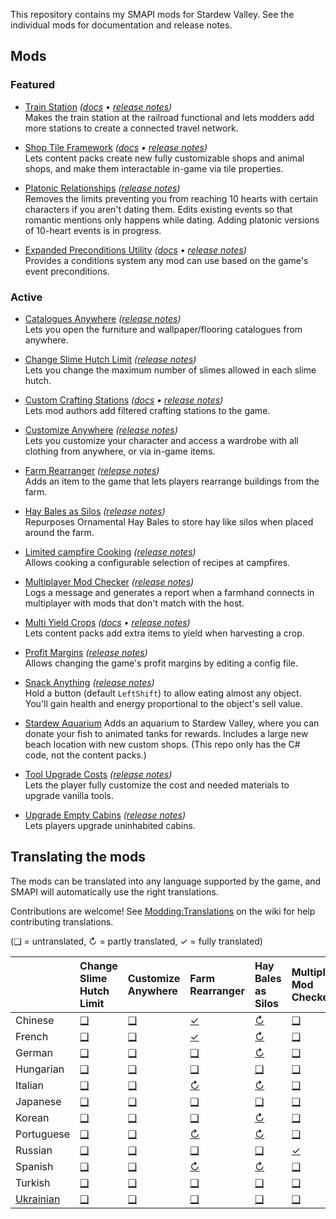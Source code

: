 ﻿This repository contains my SMAPI mods for Stardew Valley. See the individual mods for documentation and release notes.

## Mods
### Featured
* [Train Station](https://www.nexusmods.com/stardewvalley/mods/6183) _([docs](TrainStation/docs/README.md) • [release notes](TrainStation/docs/release-notes.md))_  
  Makes the train station at the railroad functional and lets modders add more stations to create a connected travel
  network.

* [Shop Tile Framework](https://www.nexusmods.com/stardewvalley/mods/5005) _([docs](ShopTileFramework/docs/README.md) • [release notes](ShopTileFramework/docs/release-notes.md))_  
  Lets content packs create new fully customizable shops and animal shops, and make them interactable in-game via tile
  properties.

* [Platonic Relationships](https://www.nexusmods.com/stardewvalley/mods/4668) _([release notes](PlatonicRelationships/docs/release-notes.md))_  
  Removes the limits preventing you from reaching 10 hearts with certain characters if you aren't dating them. Edits
  existing events so that romantic mentions only happens while dating. Adding platonic versions of 10-heart events is
  in progress.

* [Expanded Preconditions Utility](https://www.nexusmods.com/stardewvalley/mods/6529) _([docs](ExpandedPreconditionsUtility/docs/README.md) • [release notes](ExpandedPreconditionsUtility/docs/release-notes.md))_  
  Provides a conditions system any mod can use based on the game's event preconditions.

### Active
* [Catalogues Anywhere](https://www.nexusmods.com/stardewvalley/mods/4949) _([release notes](CataloguesAnywhere/docs/release-notes.md))_  
  Lets you open the furniture and wallpaper/flooring catalogues from anywhere.

* [Change Slime Hutch Limit](https://www.nexusmods.com/stardewvalley/mods/6455) _([release notes](ChangeSlimeHutchLimit/docs/release-notes.md))_  
  Lets you change the maximum number of slimes allowed in each slime hutch.

* [Custom Crafting Stations](https://www.nexusmods.com/stardewvalley/mods/6293) _([docs](CustomCraftingStations/docs/README.md) • [release notes](CustomCraftingStations/docs/release-notes.md))_  
  Lets mod authors add filtered crafting stations to the game.

* [Customize Anywhere](https://www.nexusmods.com/stardewvalley/mods/4734) _([release notes](CustomizeAnywhere/docs/release-notes.md))_  
  Lets you customize your character and access a wardrobe with all clothing from anywhere, or via in-game items.

* [Farm Rearranger](https://www.nexusmods.com/stardewvalley/mods/5142) _([release notes](FarmRearranger/docs/release-notes.md))_  
  Adds an item to the game that lets players rearrange buildings from the farm.

* [Hay Bales as Silos](https://www.nexusmods.com/stardewvalley/mods/5151) _([release notes](HayBalesAsSilos/docs/release-notes.md))_  
  Repurposes Ornamental Hay Bales to store hay like silos when placed around the farm.

* [Limited campfire Cooking](https://www.nexusmods.com/stardewvalley/mods/4971) _([release notes](LimitedCampfireCooking/docs/release-notes.md))_  
  Allows cooking a configurable selection of recipes at campfires.

* [Multiplayer Mod Checker](https://www.nexusmods.com/stardewvalley/mods/6609) _([release notes](MultiplayerModChecker/docs/release-notes.md))_  
  Logs a message and generates a report when a farmhand connects in multiplayer with mods that don't match with the
  host.

* [Multi Yield Crops](https://www.nexusmods.com/stardewvalley/mods/6069) _([docs](MultiYieldCrops/docs/README.md) • [release notes](MultiYieldCrops/docs/release-notes.md))_  
  Lets content packs add extra items to yield when harvesting a crop.

* [Profit Margins](https://www.nexusmods.com/stardewvalley/mods/4663) _([release notes](ProfitMargins/docs/release-notes.md))_  
  Allows changing the game's profit margins by editing a config file.

* [Snack Anything](https://www.nexusmods.com/stardewvalley/mods/5196) _([release notes](SnackAnything/docs/release-notes.md))_  
  Hold a button (default `LeftShift`) to allow eating almost any object. You'll gain health and energy proportional to
  the object's sell value.

* [Stardew Aquarium](https://www.nexusmods.com/stardewvalley/mods/6372)
  Adds an aquarium to Stardew Valley, where you can donate your fish to animated tanks for rewards. Includes a large
  new beach location with new custom shops. (This repo only has the C# code, not the content packs.)

* [Tool Upgrade Costs](https://www.nexusmods.com/stardewvalley/mods/6576) _([release notes](ToolUpgradeCosts/docs/release-notes.md))_  
  Lets the player fully customize the cost and needed materials to upgrade vanilla tools.

* [Upgrade Empty Cabins](https://www.nexusmods.com/stardewvalley/mods/5253) _([release notes](UpgradeEmptyCabins/docs/release-notes.md))_  
  Lets players upgrade uninhabited cabins.

## Translating the mods
<!--

    This section is auto-generated using a script, there's no need to edit it manually.
    https://github.com/Pathoschild/StardewScripts/tree/main/create-translation-summary

-->
The mods can be translated into any language supported by the game, and SMAPI will automatically
use the right translations.

Contributions are welcome! See [Modding:Translations](https://stardewvalleywiki.com/Modding:Translations)
on the wiki for help contributing translations.

(❑ = untranslated, ↻ = partly translated, ✓ = fully translated)

&nbsp;      | Change Slime Hutch Limit        | Customize Anywhere          | Farm Rearranger                  | Hay Bales as Silos                | Multiplayer Mod Checker                 | Train Station                  | Upgrade Empty Cabins
:---------- | :------------------------------ | :-------------------------- | :------------------------------- | :-------------------------------- | :-------------------------------------- | :----------------------------- | :-----------------------------------
Chinese     | [❑](ChangeSlimeHutchLimit/i18n) | [❑](CustomizeAnywhere/i18n) | [✓](FarmRearranger/i18n/zh.json) | [↻](HayBalesAsSilos/i18n/zh.json) | [❑](MultiplayerModChecker/i18n)         | [↻](TrainStation/i18n/zh.json) | [❑](UpgradeEmptyCabins/i18n)
French      | [❑](ChangeSlimeHutchLimit/i18n) | [❑](CustomizeAnywhere/i18n) | [✓](FarmRearranger/i18n/fr.json) | [↻](HayBalesAsSilos/i18n/fr.json) | [❑](MultiplayerModChecker/i18n)         | [↻](TrainStation/i18n/fr.json) | [✓](UpgradeEmptyCabins/i18n/fr.json)
German      | [❑](ChangeSlimeHutchLimit/i18n) | [❑](CustomizeAnywhere/i18n) | [❑](FarmRearranger/i18n)         | [↻](HayBalesAsSilos/i18n/de.json) | [❑](MultiplayerModChecker/i18n)         | [↻](TrainStation/i18n/de.json) | [❑](UpgradeEmptyCabins/i18n)
Hungarian   | [❑](ChangeSlimeHutchLimit/i18n) | [❑](CustomizeAnywhere/i18n) | [❑](FarmRearranger/i18n)         | [❑](HayBalesAsSilos/i18n)         | [❑](MultiplayerModChecker/i18n)         | [❑](TrainStation/i18n)         | [❑](UpgradeEmptyCabins/i18n)
Italian     | [❑](ChangeSlimeHutchLimit/i18n) | [❑](CustomizeAnywhere/i18n) | [↻](FarmRearranger/i18n/it.json) | [↻](HayBalesAsSilos/i18n/it.json) | [❑](MultiplayerModChecker/i18n)         | [❑](TrainStation/i18n)         | [✓](UpgradeEmptyCabins/i18n/it.json)
Japanese    | [❑](ChangeSlimeHutchLimit/i18n) | [❑](CustomizeAnywhere/i18n) | [❑](FarmRearranger/i18n)         | [❑](HayBalesAsSilos/i18n)         | [❑](MultiplayerModChecker/i18n)         | [❑](TrainStation/i18n)         | [❑](UpgradeEmptyCabins/i18n)
Korean      | [❑](ChangeSlimeHutchLimit/i18n) | [❑](CustomizeAnywhere/i18n) | [❑](FarmRearranger/i18n)         | [↻](HayBalesAsSilos/i18n/ko.json) | [❑](MultiplayerModChecker/i18n)         | [↻](TrainStation/i18n/ko.json) | [✓](UpgradeEmptyCabins/i18n/ko.json)
Portuguese  | [❑](ChangeSlimeHutchLimit/i18n) | [❑](CustomizeAnywhere/i18n) | [↻](FarmRearranger/i18n/pt.json) | [↻](HayBalesAsSilos/i18n/pt.json) | [❑](MultiplayerModChecker/i18n)         | [↻](TrainStation/i18n/pt.json) | [✓](UpgradeEmptyCabins/i18n/pt.json)
Russian     | [❑](ChangeSlimeHutchLimit/i18n) | [❑](CustomizeAnywhere/i18n) | [❑](FarmRearranger/i18n)         | [❑](HayBalesAsSilos/i18n)         | [✓](MultiplayerModChecker/i18n/ru.json) | [↻](TrainStation/i18n/ru.json) | [❑](UpgradeEmptyCabins/i18n)
Spanish     | [❑](ChangeSlimeHutchLimit/i18n) | [❑](CustomizeAnywhere/i18n) | [↻](FarmRearranger/i18n/es.json) | [↻](HayBalesAsSilos/i18n/es.json) | [❑](MultiplayerModChecker/i18n)         | [↻](TrainStation/i18n/es.json) | [✓](UpgradeEmptyCabins/i18n/es.json)
Turkish     | [❑](ChangeSlimeHutchLimit/i18n) | [❑](CustomizeAnywhere/i18n) | [❑](FarmRearranger/i18n)         | [❑](HayBalesAsSilos/i18n)         | [❑](MultiplayerModChecker/i18n)         | [✓](TrainStation/i18n/tr.json) | [❑](UpgradeEmptyCabins/i18n)
[Ukrainian] | [❑](ChangeSlimeHutchLimit/i18n) | [❑](CustomizeAnywhere/i18n) | [❑](FarmRearranger/i18n)         | [❑](HayBalesAsSilos/i18n)         | [❑](MultiplayerModChecker/i18n)         | [✓](TrainStation/i18n/uk.json) | [❑](UpgradeEmptyCabins/i18n)

[Ukrainian]: https://www.nexusmods.com/stardewvalley/mods/8427
